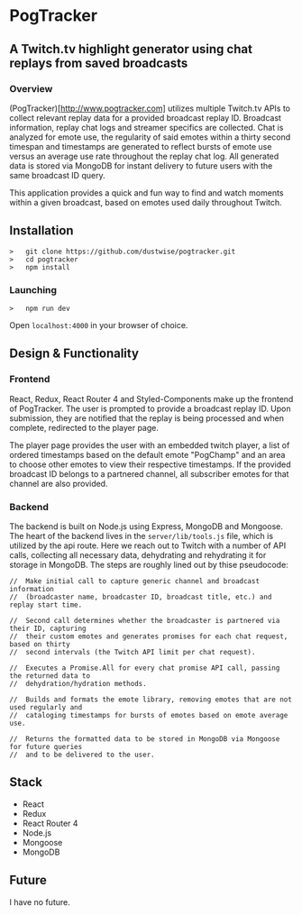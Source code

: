 # PogTracker
## A Twitch.tv highlight generator using chat replays from saved broadcasts

### Overview
(PogTracker)[http://www.pogtracker.com] utilizes multiple Twitch.tv APIs to collect relevant replay data for a provided broadcast replay ID. Broadcast information, replay chat logs and streamer specifics are collected. Chat is analyzed for emote use, the regularity of said emotes within a thirty second timespan and timestamps are generated to reflect bursts of emote use versus an average use rate throughout the replay chat log. All generated data is stored via MongoDB for instant delivery to future users with the same broadcast ID query.

This application provides a quick and fun way to find and watch moments within a given broadcast, based on emotes used daily throughout Twitch.

## Installation

```
>   git clone https://github.com/dustwise/pogtracker.git
>   cd pogtracker
>   npm install
```

### Launching

```
>   npm run dev
```

Open `localhost:4000` in your browser of choice.

## Design & Functionality

### Frontend

React, Redux, React Router 4 and Styled-Components make up the frontend of PogTracker. The user is prompted to provide a broadcast replay ID. Upon submission, they are notified that the replay is being processed and when complete, redirected to the player page.

The player page provides the user with an embedded twitch player, a list of ordered timestamps based on the default emote "PogChamp" and an area to choose other emotes to view their respective timestamps. If the provided broadcast ID belongs to a partnered channel, all subscriber emotes for that channel are also provided.

### Backend

The backend is built on Node.js using Express, MongoDB and Mongoose. The heart of the backend lives in the `server/lib/tools.js` file, which is utilized by the api route. Here we reach out to Twitch with a number of API calls, collecting all necessary data, dehydrating and rehydrating it for storage in MongoDB. The steps are roughly lined out by thise pseudocode:

```
//  Make initial call to capture generic channel and broadcast information 
//  (broadcaster name, broadcaster ID, broadcast title, etc.) and replay start time.

//  Second call determines whether the broadcaster is partnered via their ID, capturing 
//  their custom emotes and generates promises for each chat request, based on thirty 
//  second intervals (the Twitch API limit per chat request).

//  Executes a Promise.All for every chat promise API call, passing the returned data to 
//  dehydration/hydration methods.

//  Builds and formats the emote library, removing emotes that are not used regularly and 
//  cataloging timestamps for bursts of emotes based on emote average use.

//  Returns the formatted data to be stored in MongoDB via Mongoose for future queries 
//  and to be delivered to the user.
```

## Stack
- React
- Redux
- React Router 4
- Node.js
- Mongoose
- MongoDB

## Future

I have no future.